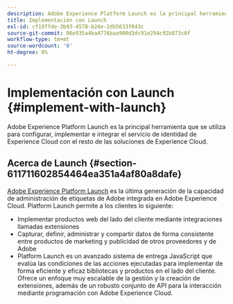 ```yaml
---
description: Adobe Experience Platform Launch es la principal herramienta que se utiliza para configurar, implementar e integrar el servicio de identidad de Experience Cloud con el resto de las soluciones de Experience Cloud.
title: Implementación con Launch
exl-id: cf197fde-3b93-4578-b24e-2db5633f043c
source-git-commit: 06e935a4ba4776baa900d3dc91e294c92b873c0f
workflow-type: tm+mt
source-wordcount: '0'
ht-degree: 0%

---
```


# Implementación con Launch {#implement-with-launch}

Adobe Experience Platform Launch es la principal herramienta que se utiliza para configurar, implementar e integrar el servicio de identidad de Experience Cloud con el resto de las soluciones de Experience Cloud.

## Acerca de Launch  {#section-611711602854464ea351a4af80a8dafe}

[Adobe Experience Platform Launch](https://experienceleague.adobe.com/docs/launch/using/home.html) es la última generación de la capacidad de administración de etiquetas de Adobe integrada en Adobe Experience Cloud. Platform Launch permite a los clientes lo siguiente:

* Implementar productos web del lado del cliente mediante integraciones llamadas extensiones
* Capturar, definir, administrar y compartir datos de forma consistente entre productos de marketing y publicidad de otros proveedores y de Adobe
* Platform Launch es un avanzado sistema de entrega JavaScript que evalúa las condiciones de las acciones ejecutadas para implementar de forma eficiente y eficaz bibliotecas y productos en el lado del cliente. Ofrece un enfoque muy escalable de la gestión y la creación de extensiones, además de un robusto conjunto de API para la interacción mediante programación con Adobe Experience Cloud.
